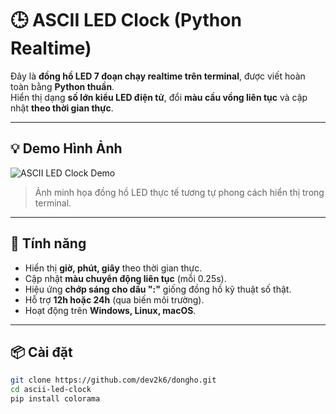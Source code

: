 # 🕒 ASCII LED Clock (Python Realtime)

Đây là **đồng hồ LED 7 đoạn chạy realtime trên terminal**, được viết hoàn toàn bằng **Python thuần**.  
Hiển thị dạng **số lớn kiểu LED điện tử**, đổi **màu cầu vồng liên tục** và cập nhật **theo thời gian thực**.

---

## 💡 Demo Hình Ảnh

![ASCII LED Clock Demo](https://media.dthu.edu.vn/Media/NoForweb/EOffice/ThaiNguyenIT/Share/202510/Images/screenshot-2025-10-25-185736-20251025065846-e.png)

> Ảnh minh họa đồng hồ LED thực tế tương tự phong cách hiển thị trong terminal.

---

## 🚀 Tính năng

- Hiển thị **giờ, phút, giây** theo thời gian thực.  
- Cập nhật **màu chuyển động liên tục** (mỗi 0.25s).  
- Hiệu ứng **chớp sáng cho dấu ":"** giống đồng hồ kỹ thuật số thật.  
- Hỗ trợ **12h hoặc 24h** (qua biến môi trường).  
- Hoạt động trên **Windows, Linux, macOS**.

---

## 📦 Cài đặt

```bash
git clone https://github.com/dev2k6/dongho.git
cd ascii-led-clock
pip install colorama
